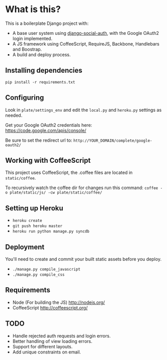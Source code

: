 # What is this?
This is a boilerplate Django project with:
* A base user system using [django-social-auth](https://github.com/omab/django-social-auth), with the Google OAuth2 login implemented.
* A JS framework using CoffeeScript, RequireJS, Backbone, Handlebars and Boostrap.
* A build and deploy process.

## Installing dependencies
`pip install -r requirements.txt`

## Configuring
Look in `plate/settings_env` and edit the `local.py` and `heroku.py` settings as needed.

Get your Google OAuth2 credentials here:
https://code.google.com/apis/console/

Be sure to set the redirect url to:
`http://YOUR_DOMAIN/complete/google-oauth2/`

## Working with CoffeeScript
This project uses CoffeeScript, the .coffee files are located in `static/coffee`.

To recursively watch the coffee dir for changes run this command:
`coffee -o plate/static/js/ -cw plate/static/coffee/`

## Setting up Heroku

* `heroku create`
* `git push heroku master`
* `heroku run python manage.py syncdb`

## Deployment

You'll need to create and commit your built static assets before you deploy.

* `./manage.py compile_javascript`
* `./manage.py compile_css`

## Requirements

* Node (For building the JS) http://nodejs.org/
* CoffeeScript http://coffeescript.org/

## TODO

* Handle rejected auth requests and login errors.
* Better handling of view loading errors.
* Support for different layouts.
* Add unique constraints on email.

